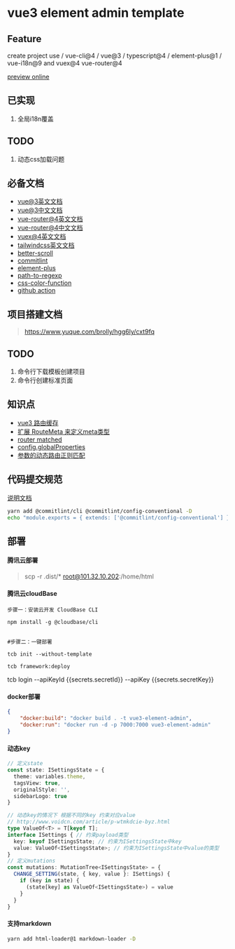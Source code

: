 # vue3 element admin template

## Feature

create project use / vue-cli@4 / vue@3 / typescript@4 /  element-plus@1 /  vue-i18n@9  and vuex@4 vue-router@4  

[preview online](https://hello-cloudbase-2gynpr709b78f915-1258857408.tcloudbaseapp.com/)

## 已实现

1. 全局i18n覆盖



## TODO

1. 动态css加载问题

## 必备文档

- [vue@3英文文档](https://v3.vuejs.org/guide/introduction.html)
- [vue@3中文文档](https://v3.cn.vuejs.org/api/)
- [vue-router@4英文文档](https://next.router.vuejs.org/)
- [vue-router@4中文文档](https://next.router.vuejs.org/zh/index.html)
- [vuex@4英文文档](https://next.vuex.vuejs.org/)
- [tailwindcss英文文档](https://tailwindcss.com/)
- [better-scroll](https://better-scroll.github.io/docs/zh-CN/guide/)
- [commitlint](https://commitlint.js.org/#/guides-local-setup?id=install-husky)
- [element-plus](https://element-plus.gitee.io/#/zh-CN/component/installation)
- [path-to-regexp](https://www.npmjs.com/package/path-to-regexp)
- [css-color-function](https://www.npmjs.com/package/css-color-function)
- [github action](https://www.ruanyifeng.com/blog/2019/09/getting-started-with-github-actions.html)


## 项目搭建文档

> https://www.yuque.com/brolly/hgg6ly/cxt9fq

## TODO

1. 命令行下载模板创建项目
2. 命令行创建标准页面

## 知识点 

- [vue3 路由缓存](https://next.router.vuejs.org/guide/migration/index.html#router-view-keep-alive-and-transition)
- [扩展 RouteMeta 来定义meta类型](https://next.router.vuejs.org/zh/guide/advanced/meta.html)
- [router matched](https://next.router.vuejs.org/zh/api/#matched)
- [config.globalProperties](https://v3.cn.vuejs.org/guide/migration/global-api.html#vue-prototype-%E6%9B%BF%E6%8D%A2%E4%B8%BA-config-globalproperties)
- [参数的动态路由正则匹配]( https://next.router.vuejs.org/zh/guide/essentials/route-matching-syntax.html#%E5%8F%AF%E9%87%8D%E5%A4%8D%E7%9A%84%E5%8F%82%E6%95%B0)

## 代码提交规范

[说明文档](https://github.com/qqjay2017/react_typescript_webpack_test)

```sh
yarn add @commitlint/cli @commitlint/config-conventional -D
echo "module.exports = { extends: ['@commitlint/config-conventional'] };" > commitlint.config.js

```



## 部署

#### 腾讯云部署

> scp -r  .dist/* root@101.32.10.202:/home/html


####  腾讯云cloudBase

```
步骤一：安装云开发 CloudBase CLI

npm install -g @cloudbase/cli


#步骤二：一键部署

tcb init --without-template

tcb framework:deploy

```

tcb login --apiKeyId {{secrets.secretId}}  --apiKey  {{secrets.secretKey}}


#### docker部署

```json
{
    "docker:build": "docker build . -t vue3-element-admin",
    "docker:run": "docker run -d -p 7000:7000 vue3-element-admin"
}
```



#### 动态key

```ts
// 定义state
const state: ISettingsState = {
  theme: variables.theme,
  tagsView: true,
  originalStyle: '',
  sidebarLogo: true
}

// 动态key的情况下 根据不同的key 约束对应value
// http://www.voidcn.com/article/p-wtmkdcie-byz.html
type ValueOf<T> = T[keyof T];
interface ISettings { // 约束payload类型
  key: keyof ISettingsState; // 约束为ISettingsState中key
  value: ValueOf<ISettingsState>; // 约束为ISettingsState中value的类型
}
// 定义mutations
const mutations: MutationTree<ISettingsState> = {
  CHANGE_SETTING(state, { key, value }: ISettings) {
    if (key in state) {
      (state[key] as ValueOf<ISettingsState>) = value
    }
  }
}


```

#### 支持markdown

```sh
yarn add html-loader@1 markdown-loader -D
```